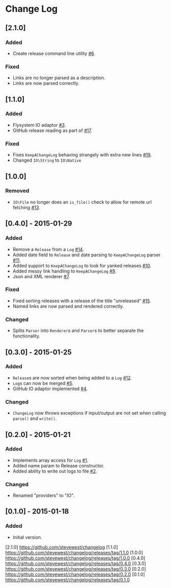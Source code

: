 # Change Log


## [2.1.0]
### Added
- Create release command line utility [#6](https://github.com/stevewest/changelog/issues/6).

### Fixed
- Links are no longer parsed as a description.
- Links are now parsed correctly.

## [1.1.0]
### Added
- Flysystem IO adaptor [#3](https://github.com/stevewest/changelog/issues/3).
- GitHub release reading as part of [#17](https://github.com/stevewest/changelog/issues/17).

### Fixed
- Fixes `KeepAChangeLog` behaving strangely with extra new lines [#19](https://github.com/stevewest/changelog/issues/19).
- Changed `IO\String` to `IO\Native`

## [1.0.0]
### Removed
- `IO\File` no longer does an `is_file()` check to allow for remote url fetching [#13](https://github.com/stevewest/changelog/issues/13).

## [0.4.0] - 2015-01-29
### Added
- Remove a `Release` from a `Log` [#14](https://github.com/stevewest/changelog/issues/14).
- Added date field to `Release` and date parsing to `KeepAChangeLog` parser [#11](https://github.com/stevewest/changelog/issues/11).
- Added support to `KeepAChangeLog` to look for yanked releases [#10](https://github.com/stevewest/changelog/issues/10).
- Added messy link handling to `KeepAChangeLog` [#9](https://github.com/stevewest/changelog/issues/9).
- Json and XML renderer [#7](https://github.com/stevewest/changelog/issues/7).

### Fixed
- Fixed sorting releases with a release of the title "unreleased" [#15](https://github.com/stevewest/changelog/issues/15).
- Named links are now parsed and rendered correctly.

### Changed
- Splits `Parser` into `Renderer`s and `Parser`s to better separate the functionality.

## [0.3.0] - 2015-01-25
### Added
- `Release`s are now sorted when being added to a `Log` [#12](https://github.com/stevewest/changelog/issues/12).
- `Log`s can now be merged [#5](https://github.com/stevewest/changelog/issues/5).
- GitHub IO adaptor implemented [#4](https://github.com/stevewest/changelog/issues/4).

### Changed
- `ChangeLog` now throws exceptions if input/output are not set when calling `parse()` and `write()`.

## [0.2.0] - 2015-01-21
### Added
- Implements array access for `Log` [#1](https://github.com/stevewest/changelog/issues/1).
- Added name param to Release constructor.
- Added ability to write out logs to file [#2](https://github.com/stevewest/changelog/issues/2).

### Changed
- Renamed "providers" to "IO".

## [0.1.0] - 2015-01-18
### Added
- Initial version.


[2.1.0] https://github.com/stevewest/changelog
[1.1.0] https://github.com/stevewest/changelog/releases/tag/1.1.0
[1.0.0] https://github.com/stevewest/changelog/releases/tag/1.0.0
[0.4.0] https://github.com/stevewest/changelog/releases/tag/0.4.0
[0.3.0] https://github.com/stevewest/changelog/releases/tag/0.3.0
[0.2.0] https://github.com/stevewest/changelog/releases/tag/0.2.0
[0.1.0] https://github.com/stevewest/changelog/releases/tag/0.1.0
